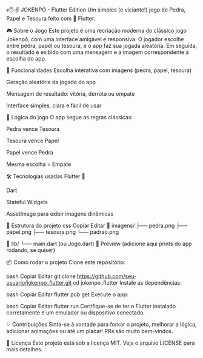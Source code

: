 ✊🖐✌ JOKENPÔ - Flutter Edition
Um simples (e viciante!) jogo de Pedra, Papel e Tesoura feito com 💙 Flutter.

🎮 Sobre o Jogo
Este projeto é uma recriação moderna do clássico jogo Jokenpô, com uma interface amigável e responsiva. O jogador escolhe entre pedra, papel ou tesoura, e o app faz sua jogada aleatória. Em seguida, o resultado é exibido com uma mensagem e a imagem correspondente à escolha do app.

🚀 Funcionalidades
Escolha interativa com imagens (pedra, papel, tesoura)

Geração aleatória da jogada do app

Mensagem de resultado: vitória, derrota ou empate

Interface simples, clara e fácil de usar

🧠 Lógica do jogo
O app segue as regras clássicas:

Pedra vence Tesoura

Tesoura vence Papel

Papel vence Pedra

Mesma escolha = Empate

🛠️ Tecnologias usadas
Flutter 💙

Dart

Stateful Widgets

AssetImage para exibir imagens dinâmicas

📁 Estrutura do projeto
css
Copiar
Editar
📁 imagens/
  ├── pedra.png
  ├── papel.png
  ├── tesoura.png
  └── padrao.png

📄 lib/
  └── main.dart (ou Jogo.dart)
📸 Preview
(adicione aqui prints do app rodando, se quiser)

📦 Como rodar o projeto
Clone este repositório:

bash
Copiar
Editar
git clone https://github.com/seu-usuario/jokenpo_flutter.git
cd jokenpo_flutter
Instale as dependências:

bash
Copiar
Editar
flutter pub get
Execute o app:

bash
Copiar
Editar
flutter run
Certifique-se de ter o Flutter instalado corretamente e um emulador ou dispositivo conectado.

✨ Contribuições
Sinta-se à vontade para forkar o projeto, melhorar a lógica, adicionar animações ou até um placar! PRs são muito bem-vindos.

📄 Licença
Este projeto está sob a licença MIT. Veja o arquivo LICENSE para mais detalhes.

